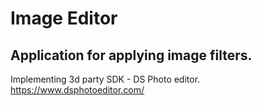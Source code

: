 # Image Editor

## Application for applying image filters.

Implementing 3d party SDK - DS Photo editor.
https://www.dsphotoeditor.com/

